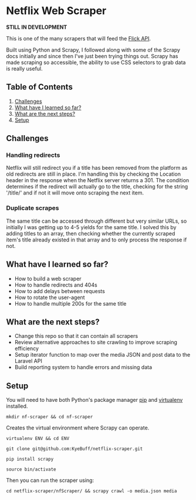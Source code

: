 # Netflix Web Scraper
**STILL IN DEVELOPMENT**

This is one of the many scrapers that will feed the <a href="https://github.com/KyeBuff/flick-api">Flick API</a>.

Built using Python and Scrapy, I followed along with some of the Scrapy docs initially and since then I've just been trying things out. Scrapy has made scraping so accessible, the ability to use CSS selectors to grab data is really useful.

## Table of Contents
1. [Challenges](#challenges)
2. [What have I learned so far?](#what-have-i-learned-so-far)
3. [What are the next steps?](#what-are-the-next-steps)
4. [Setup](#setup)

## Challenges

### Handling redirects

Netflix will still redirect you if a title has been removed from the platform as old redirects are still in place. I'm handling this by checking the Location header in the response when the Netflix server returns a 301. The condition determines if the redirect will actually go to the title, checking for the string '/title/' and if not it will move onto scraping the next item.

### Duplicate scrapes

The same title can be accessed through different but very similar URLs, so initially I was getting up to 4-5 yields for the same title. I solved this by adding titles to an array, then checking whether the currently scraped item's title already existed in that array and to only process the response if not.

## What have I learned so far?

* How to build a web scraper
* How to handle redirects and 404s
* How to add delays between requests
* How to rotate the user-agent
* How to handle multiple 200s for the same title

## What are the next steps?

* Change this repo so that it can contain all scrapers
* Review alternative approaches to site crawling to improve scraping efficiency
* Setup iterator function to map over the media JSON and post data to the Laravel API
* Build reporting system to handle errors and missing data

## Setup

You will need to have both Python's package manager <a href="https://pip.pypa.io/en/stable/installing/">pip</a> and <a href="https://doc.scrapy.org/en/latest/intro/install.html">virtualenv</a> installed.

```
mkdir nf-scraper && cd nf-scraper
```

Creates the virtual environment where Scrapy can operate.
```
virtualenv ENV && cd ENV
```

```
git clone git@github.com:KyeBuff/netflix-scraper.git
```

```
pip install scrapy
```

```
source bin/activate
```

Then you can run the scraper using:

```
cd netflix-scraper/nfScraper/ && scrapy crawl -o media.json media
```